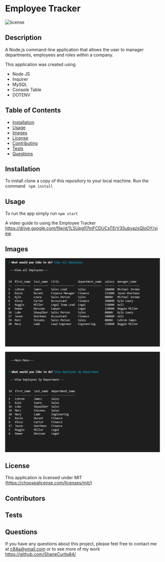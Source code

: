 # Employee Tracker

  ![license](https://img.shields.io/badge/License-MIT-green.svg)

  ## Description

  A Node.js command-line application that allows the user to manager departments, employees and roles within a company.
  
  This application was created using 
  - Node JS
  - Inquirer
  - MySQL
  - Console Table
  - DOTENV

  ## Table of Contents
  - [Installation](#installation)
  - [Usage](#usage)
  - [Images](#images)
  - [License](#license)
  - [Contributing](#contributing)
  - [Tests](#tests)
  - [Questions](#questions)

  ## Installation

  To install clone a copy of this repository to your local machine. Run the command ``` npm install```

  ## Usage

  To run the app simply run ``` npm start ```
  
  A video guide to using the Employee Tracker https://drive.google.com/file/d/1L5Upgl17mFCDUCsTErV3SubyazsQIoOY/view
  
  

  

   
 ## Images

![tests ](https://github.com/ShaneCurtis84/Employee-Tracker/blob/main/assets/images/screenshot1.PNG)

![tests ](https://github.com/ShaneCurtis84/Employee-Tracker/blob/main/assets/images/screenshot2.PNG)
 
 

  ## License

  This application is licensed under MIT (https://choosealicense.com/licenses/mit/)
 
 

  ## Contributors

  


  ## Tests

  


  ## Questions

  If you have any questions about this project, please feel free to contact me at c84a@ymail.com or to see more of my work https://github.com/ShaneCurtis84/
  

